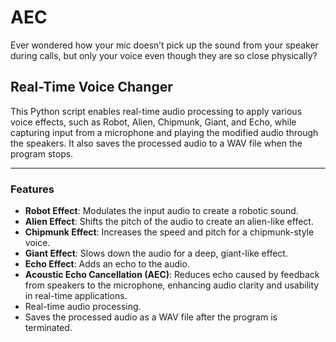 # AEC
Ever wondered how your mic doesn’t pick up the sound from your speaker during calls, but only your voice even though they are so close physically?

## Real-Time Voice Changer

This Python script enables real-time audio processing to apply various voice effects, such as Robot, Alien, Chipmunk, Giant, and Echo, while capturing input from a microphone and playing the modified audio through the speakers. It also saves the processed audio to a WAV file when the program stops.

---

### Features
- **Robot Effect**: Modulates the input audio to create a robotic sound.
- **Alien Effect**: Shifts the pitch of the audio to create an alien-like effect.
- **Chipmunk Effect**: Increases the speed and pitch for a chipmunk-style voice.
- **Giant Effect**: Slows down the audio for a deep, giant-like effect.
- **Echo Effect**: Adds an echo to the audio.
- **Acoustic Echo Cancellation (AEC)**: Reduces echo caused by feedback from speakers to the microphone, enhancing audio clarity and usability in real-time applications.
- Real-time audio processing.
- Saves the processed audio as a WAV file after the program is terminated.
